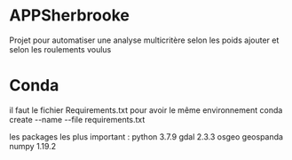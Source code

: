 # APPSherbrooke

Projet pour automatiser une analyse multicritère selon les poids ajouter et selon les roulements voulus

# Conda 
il faut le fichier Requirements.txt pour avoir le même environnement
conda create --name <env> --file requirements.txt

les packages les plus important :
python 3.7.9
gdal 2.3.3
osgeo
geospanda
numpy 1.19.2